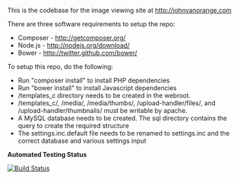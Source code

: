 This is the codebase for the image viewing site at http://johnvanorange.com

There are three software requirements to setup the repo:
 * Composer - http://getcomposer.org/
 * Node.js - http://nodejs.org/download/
 * Bower - http://twitter.github.com/bower/

To setup this repo, do the following:
 * Run "composer install" to install PHP dependencies
 * Run "bower install" to install Javascript dependencies
 * /templates_c directory needs to be created in the webroot.
 * /templates_c/, /media/, /media/thumbs/, /upload-handler/files/, and /upload-handler/thumbnails/ must be writable by apache.
 * A MySQL database needs to be created.  The sql directory contains the query to create the required structure
 * The settings.inc.default file needs to be renamed to settings.inc and the correct database and various settings input

**Automated Testing Status**

[![Build Status](https://travis-ci.org/cbulock/JohnVanOrange.png?branch=master)](https://travis-ci.org/cbulock/JohnVanOrange)
